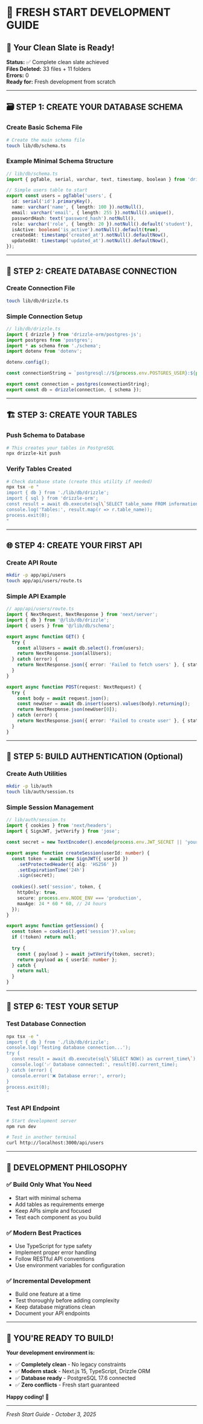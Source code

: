 # 🚀 FRESH START DEVELOPMENT GUIDE

## 🎯 Your Clean Slate is Ready!

**Status:** ✅ Complete clean slate achieved  
**Files Deleted:** 33 files + 11 folders  
**Errors:** 0  
**Ready for:** Fresh development from scratch  

---

## 🗃️ STEP 1: CREATE YOUR DATABASE SCHEMA

### Create Basic Schema File
```bash
# Create the main schema file
touch lib/db/schema.ts
```

### Example Minimal Schema Structure
```typescript
// lib/db/schema.ts
import { pgTable, serial, varchar, text, timestamp, boolean } from 'drizzle-orm/pg-core';

// Simple users table to start
export const users = pgTable('users', {
  id: serial('id').primaryKey(),
  name: varchar('name', { length: 100 }).notNull(),
  email: varchar('email', { length: 255 }).notNull().unique(),
  passwordHash: text('password_hash').notNull(),
  role: varchar('role', { length: 20 }).notNull().default('student'),
  isActive: boolean('is_active').notNull().default(true),
  createdAt: timestamp('created_at').notNull().defaultNow(),
  updatedAt: timestamp('updated_at').notNull().defaultNow(),
});
```

---

## 🔌 STEP 2: CREATE DATABASE CONNECTION

### Create Connection File
```bash
touch lib/db/drizzle.ts
```

### Simple Connection Setup
```typescript
// lib/db/drizzle.ts
import { drizzle } from 'drizzle-orm/postgres-js';
import postgres from 'postgres';
import * as schema from './schema';
import dotenv from 'dotenv';

dotenv.config();

const connectionString = `postgresql://${process.env.POSTGRES_USER}:${process.env.POSTGRES_PASSWORD}@${process.env.POSTGRES_HOST}:${process.env.POSTGRES_PORT || 5432}/${process.env.POSTGRES_DATABASE}`;

export const connection = postgres(connectionString);
export const db = drizzle(connection, { schema });
```

---

## 🏗️ STEP 3: CREATE YOUR TABLES

### Push Schema to Database
```bash
# This creates your tables in PostgreSQL
npx drizzle-kit push
```

### Verify Tables Created
```bash
# Check database state (create this utility if needed)
npx tsx -e "
import { db } from './lib/db/drizzle';
import { sql } from 'drizzle-orm';
const result = await db.execute(sql\`SELECT table_name FROM information_schema.tables WHERE table_schema = 'public'\`);
console.log('Tables:', result.map(r => r.table_name));
process.exit(0);
"
```

---

## 🌐 STEP 4: CREATE YOUR FIRST API

### Create API Route
```bash
mkdir -p app/api/users
touch app/api/users/route.ts
```

### Simple API Example
```typescript
// app/api/users/route.ts
import { NextRequest, NextResponse } from 'next/server';
import { db } from '@/lib/db/drizzle';
import { users } from '@/lib/db/schema';

export async function GET() {
  try {
    const allUsers = await db.select().from(users);
    return NextResponse.json(allUsers);
  } catch (error) {
    return NextResponse.json({ error: 'Failed to fetch users' }, { status: 500 });
  }
}

export async function POST(request: NextRequest) {
  try {
    const body = await request.json();
    const newUser = await db.insert(users).values(body).returning();
    return NextResponse.json(newUser[0]);
  } catch (error) {
    return NextResponse.json({ error: 'Failed to create user' }, { status: 500 });
  }
}
```

---

## 🔐 STEP 5: BUILD AUTHENTICATION (Optional)

### Create Auth Utilities
```bash
mkdir -p lib/auth
touch lib/auth/session.ts
```

### Simple Session Management
```typescript
// lib/auth/session.ts
import { cookies } from 'next/headers';
import { SignJWT, jwtVerify } from 'jose';

const secret = new TextEncoder().encode(process.env.JWT_SECRET || 'your-secret-key');

export async function createSession(userId: number) {
  const token = await new SignJWT({ userId })
    .setProtectedHeader({ alg: 'HS256' })
    .setExpirationTime('24h')
    .sign(secret);
  
  cookies().set('session', token, {
    httpOnly: true,
    secure: process.env.NODE_ENV === 'production',
    maxAge: 24 * 60 * 60, // 24 hours
  });
}

export async function getSession() {
  const token = cookies().get('session')?.value;
  if (!token) return null;
  
  try {
    const { payload } = await jwtVerify(token, secret);
    return payload as { userId: number };
  } catch {
    return null;
  }
}
```

---

## 🧪 STEP 6: TEST YOUR SETUP

### Test Database Connection
```bash
npx tsx -e "
import { db } from './lib/db/drizzle';
console.log('Testing database connection...');
try {
  const result = await db.execute(sql\`SELECT NOW() as current_time\`);
  console.log('✅ Database connected:', result[0].current_time);
} catch (error) {
  console.error('❌ Database error:', error);
}
process.exit(0);
"
```

### Test API Endpoint
```bash
# Start development server
npm run dev

# Test in another terminal
curl http://localhost:3000/api/users
```

---

## 🎯 DEVELOPMENT PHILOSOPHY

### ✅ Build Only What You Need
- Start with minimal schema
- Add tables as requirements emerge
- Keep APIs simple and focused
- Test each component as you build

### ✅ Modern Best Practices
- Use TypeScript for type safety
- Implement proper error handling
- Follow RESTful API conventions
- Use environment variables for configuration

### ✅ Incremental Development
- Build one feature at a time
- Test thoroughly before adding complexity
- Keep database migrations clean
- Document your API endpoints

---

## 🚀 YOU'RE READY TO BUILD!

**Your development environment is:**
- ✅ **Completely clean** - No legacy constraints
- ✅ **Modern stack** - Next.js 15, TypeScript, Drizzle ORM
- ✅ **Database ready** - PostgreSQL 17.6 connected
- ✅ **Zero conflicts** - Fresh start guaranteed

**Happy coding!** 🎉

---

*Fresh Start Guide - October 3, 2025*